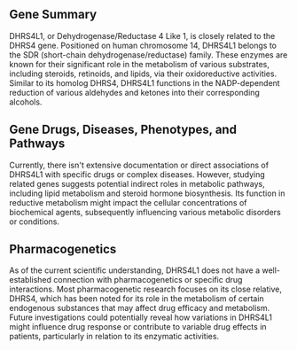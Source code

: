 ## Gene Summary
DHRS4L1, or Dehydrogenase/Reductase 4 Like 1, is closely related to the DHRS4 gene. Positioned on human chromosome 14, DHRS4L1 belongs to the SDR (short-chain dehydrogenase/reductase) family. These enzymes are known for their significant role in the metabolism of various substrates, including steroids, retinoids, and lipids, via their oxidoreductive activities. Similar to its homolog DHRS4, DHRS4L1 functions in the NADP-dependent reduction of various aldehydes and ketones into their corresponding alcohols.

## Gene Drugs, Diseases, Phenotypes, and Pathways
Currently, there isn't extensive documentation or direct associations of DHRS4L1 with specific drugs or complex diseases. However, studying related genes suggests potential indirect roles in metabolic pathways, including lipid metabolism and steroid hormone biosynthesis. Its function in reductive metabolism might impact the cellular concentrations of biochemical agents, subsequently influencing various metabolic disorders or conditions.

## Pharmacogenetics
As of the current scientific understanding, DHRS4L1 does not have a well-established connection with pharmacogenetics or specific drug interactions. Most pharmacogenetic research focuses on its close relative, DHRS4, which has been noted for its role in the metabolism of certain endogenous substances that may affect drug efficacy and metabolism. Future investigations could potentially reveal how variations in DHRS4L1 might influence drug response or contribute to variable drug effects in patients, particularly in relation to its enzymatic activities.